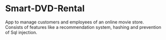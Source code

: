 # Smart-DVD-Rental
 App to manage customers and employees of an online movie store. Consists of features like a recommendation system, hashing and prevention of Sql injection.
